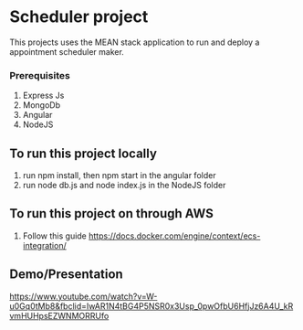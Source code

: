 # Scheduler project
This projects uses the MEAN stack application to run and deploy a appointment scheduler maker.

### Prerequisites
1. Express Js
2. MongoDb
3. Angular
4. NodeJS

## To run this project locally
1. run npm install, then npm start in the angular folder
2. run node db.js and node index.js in the NodeJS folder

## To run this project on through AWS 
1. Follow this guide https://docs.docker.com/engine/context/ecs-integration/

## Demo/Presentation
https://www.youtube.com/watch?v=W-u0Gq0tMb8&fbclid=IwAR1N4tBG4P5NSR0x3Usp_0pwOfbU6HfjJz6A4U_kRvmHUHpsEZWNMORRUfo
